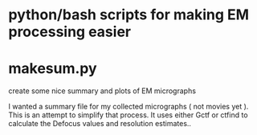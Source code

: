 # python/bash scripts for making EM processing easier

# makesum.py

create some nice summary and plots of EM micrographs

I wanted a summary file for my collected micrographs ( not movies yet ). This is an attempt to simplify that process. It uses either Gctf or ctfind to calculate the Defocus values and resolution estimates.. 


